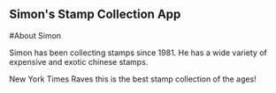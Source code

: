Simon's Stamp Collection App
----

#About Simon

Simon has been collecting stamps since 1981. He has a wide variety of expensive and exotic chinese stamps.

New York Times Raves this is the best stamp collection of the ages!